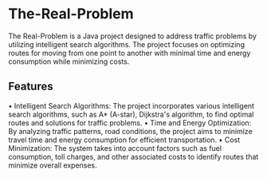 # The-Real-Problem

The Real-Problem is a Java project designed to address traffic problems by utilizing intelligent search algorithms. The project focuses on optimizing routes for moving from one point to another with minimal time and energy consumption while minimizing costs.

Features
--------

• Intelligent Search Algorithms: The project incorporates various intelligent search algorithms, such as A* (A-star), Dijkstra's algorithm, to find optimal routes and solutions for traffic problems.
• Time and Energy Optimization: By analyzing traffic patterns, road conditions, the project aims to minimize travel time and energy consumption for efficient transportation.
• Cost Minimization: The system takes into account factors such as fuel consumption, toll charges, and other associated costs to identify routes that minimize overall expenses.
